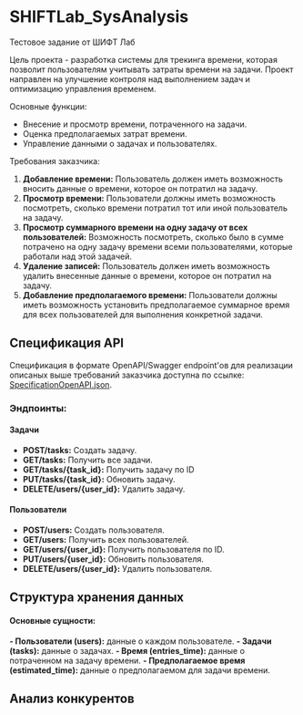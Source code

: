 # SHIFTLab_SysAnalysis
Тестовое задание от ШИФТ Лаб

Цель проекта - разработка системы для трекинга времени, которая позволит пользователям учитывать затраты времени на задачи. Проект направлен на улучшение контроля над выполнением задач и оптимизацию управления временем.

Основные функции:
- Внесение и просмотр времени, потраченного на задачи.
- Оценка предполагаемых затрат времени.
- Управление данными о задачах и пользователях.

Требования заказчика:
1. **Добавление времени:** Пользователь должен иметь возможность вносить данные о времени, которое он потратил на задачу.
2. **Просмотр времени:** Пользователи должны иметь возможность посмотреть, сколько времени потратил тот или иной пользователь на задачу.
3. **Просмотр суммарного времени на одну задачу от всех пользователей:** Возможность посмотреть, сколько было в сумме потрачено на одну задачу времени всеми пользователями, которые работали над этой задачей.
4. **Удаление записей:** Пользователь должен иметь возможность удалить внесенные данные о времени, которое он потратил на задачу.
5. **Добавление предполагаемого времени:** Пользователи должны иметь возможность установить предполагаемое суммарное время для всех пользователей для выполнения конкретной задачи.


## Спецификация API
Спецификация в формате OpenAPI/Swagger endpoint'ов для реализации описаных выше требований заказчика доступна по ссылке: [SpecificationOpenAPI.json](https://github.com/dadashasha/SHIFTLab_SysAnalysis/blob/main/SpecificationOpenAPI.json).

### Эндпоинты:
#### Задачи
- **POST/tasks:** Создать задачу.
- **GET/tasks:** Получить все задачи.
- **GET/tasks/{task_id}:** Получить задачу по ID
- **PUT/tasks/{task_id}:** Обновить задачу.
- **DELETE/users/{user_id}:** Удалить задачу.

#### Пользователи
- **POST/users:** Создать пользователя.
- **GET/users:** Получить всех пользователей.
- **GET/users/{user_id}:** Получить пользователя по ID.
- **PUT/users/{user_id}:** Обновить пользователя.
- **DELETE/users/{user_id}:** Удалить пользователя.

## Структура хранения данных
#### Основные сущности:
**- Пользователи (users):** данные о каждом пользователе.
**- Задачи (tasks):** данные о задачах.
**- Время (entries_time):** данные о потраченном на задачу времени.
**- Предполагаемое время (estimated_time):** данные о предполагаемом для задачи времени.

## Анализ конкурентов
